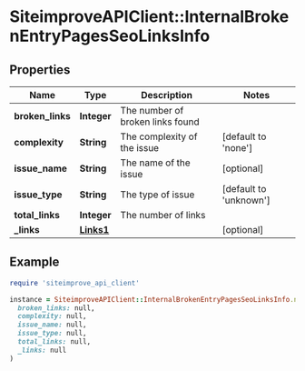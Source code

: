 # SiteimproveAPIClient::InternalBrokenEntryPagesSeoLinksInfo

## Properties

| Name | Type | Description | Notes |
| ---- | ---- | ----------- | ----- |
| **broken_links** | **Integer** | The number of broken links found |  |
| **complexity** | **String** | The complexity of the issue | [default to &#39;none&#39;] |
| **issue_name** | **String** | The name of the issue | [optional] |
| **issue_type** | **String** | The type of issue | [default to &#39;unknown&#39;] |
| **total_links** | **Integer** | The number of links |  |
| **_links** | [**Links1**](Links1.md) |  | [optional] |

## Example

```ruby
require 'siteimprove_api_client'

instance = SiteimproveAPIClient::InternalBrokenEntryPagesSeoLinksInfo.new(
  broken_links: null,
  complexity: null,
  issue_name: null,
  issue_type: null,
  total_links: null,
  _links: null
)
```

